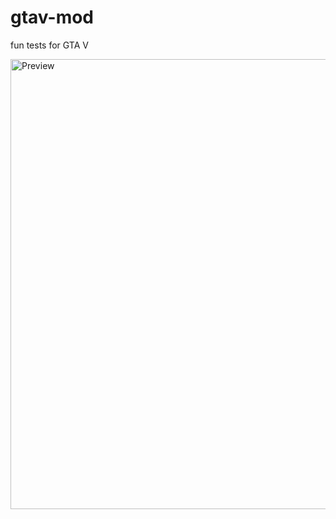 # gtav-mod
fun tests for GTA V

<img src="https://steamuserimages-a.akamaihd.net/ugc/929300138427650169/3F82BED22BAA2BCA6055EC5D7542F7812899BBA9/?imw=1024&imh=578&ima=fit&impolicy=Letterbox&imcolor=%23000000&letterbox=true" alt="Preview" height=720 >
